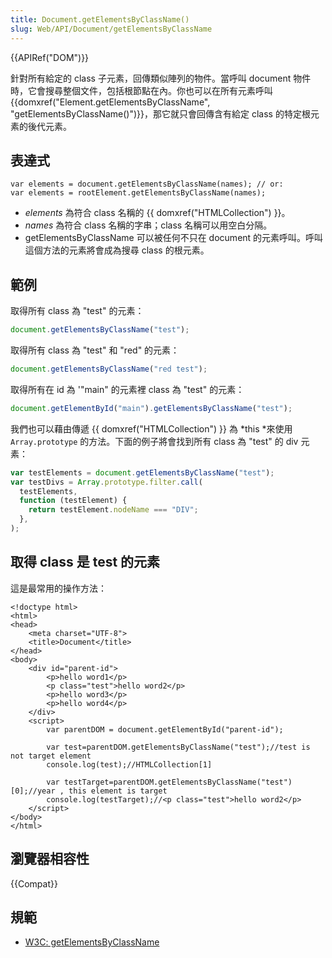 ```yaml
---
title: Document.getElementsByClassName()
slug: Web/API/Document/getElementsByClassName
---
```


{{APIRef("DOM")}}

針對所有給定的 class 子元素，回傳類似陣列的物件。當呼叫 document 物件時，它會搜尋整個文件，包括根節點在內。你也可以在所有元素呼叫 {{domxref("Element.getElementsByClassName", "getElementsByClassName()")}}，那它就只會回傳含有給定 class 的特定根元素的後代元素。

## 表達式

```plain
var elements = document.getElementsByClassName(names); // or:
var elements = rootElement.getElementsByClassName(names);
```

- _elements_ 為符合 class 名稱的 {{ domxref("HTMLCollection") }}。
- _names_ 為符合 class 名稱的字串；class 名稱可以用空白分隔。
- getElementsByClassName 可以被任何不只在 document 的元素呼叫。呼叫這個方法的元素將會成為搜尋 class 的根元素。

## 範例

取得所有 class 為 "test" 的元素：

```js
document.getElementsByClassName("test");
```

取得所有 class 為 "test" 和 "red" 的元素：

```js
document.getElementsByClassName("red test");
```

取得所有在 id 為 '"main" 的元素裡 class 為 "test" 的元素：

```js
document.getElementById("main").getElementsByClassName("test");
```

我們也可以藉由傳遞 {{ domxref("HTMLCollection") }} 為 *this *來使用 `Array.prototype` 的方法。下面的例子將會找到所有 class 為 "test" 的 div 元素：

```js
var testElements = document.getElementsByClassName("test");
var testDivs = Array.prototype.filter.call(
  testElements,
  function (testElement) {
    return testElement.nodeName === "DIV";
  },
);
```

## 取得 class 是 test 的元素

這是最常用的操作方法：

```plain
<!doctype html>
<html>
<head>
    <meta charset="UTF-8">
    <title>Document</title>
</head>
<body>
    <div id="parent-id">
        <p>hello word1</p>
        <p class="test">hello word2</p>
        <p>hello word3</p>
        <p>hello word4</p>
    </div>
    <script>
        var parentDOM = document.getElementById("parent-id");

        var test=parentDOM.getElementsByClassName("test");//test is not target element
        console.log(test);//HTMLCollection[1]

        var testTarget=parentDOM.getElementsByClassName("test")[0];//year , this element is target
        console.log(testTarget);//<p class="test">hello word2</p>
    </script>
</body>
</html>
```

## 瀏覽器相容性

{{Compat}}

## 規範

- [W3C: getElementsByClassName](https://dvcs.w3.org/hg/domcore/raw-file/tip/Overview.html#dom-document-getelementsbyclassname)
